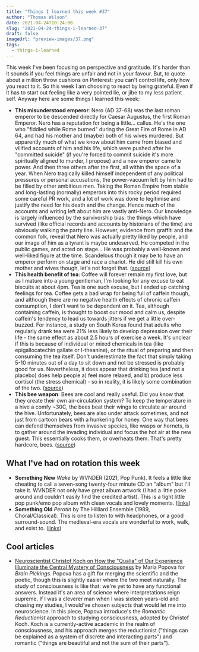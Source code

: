 ```yaml
--- 
title: "Things I learned this week #37" 
author: "Thomas Wilson" 
date: 2021-04-24T10:24:00
slug: "2021-04-24-things-i-learned-37" 
draft: false 
imageUrl: "preview-images/37.png" 
tags:
  - things-i-learned
---
```


This week I've been focusing on perspective and gratitude.  It's harder than it sounds if you feel things are unfair and not in your favour.  But, to quote about a million throw cushions on Pinterest: you can't control life, only how you react to it.  So this week I am choosing to react by being grateful.  Even if it has to start out feeling like a very pointed lie, or jibe to my less patient self.  Anyway here are some things I learned this week:

- **This misunderstood emperor**:  Nero (AD 37-68) was the last roman emperor to be descended directly for Caesar Augustus, the first Roman Emperor.  Nero has a reputation for being a little… callus.  He's the one who "fiddled while Rome burned" during the Great Fire of Rome in AD 64, and had his mother and (maybe) both of his wives murdered.  But apparently much of what we know about him came from biased and vilified accounts of him and his life, which were pushed after he "committed suicide" (if you're forced to commit suicide it's more spiritually aligned to murder, I propose) and a new emperor came to power.  And then three others after the first, all within the space of a year.  When Nero tragically killed himself independent of any political pressures or personal accusations, the power-vacuum left by him had to be filled by other ambitious men.  Taking the Roman Empire from stable and long-lasting (normally) emperors into this rocky period required some careful PR work, and a lot of work was done to legitimise and justify the need for his death and the change.  Hence much of the accounts and writing left about him are vastly anti-Nero.  Our knowledge is largely influenced by the survivorship bias: the things which have survived (like official records and accounts by historians of the time) are obviously walking the party line.  However, evidence from graffiti and the common folk, reveal that Nero was actually pretty liked by people, and our image of him as a tyrant is maybe undeserved.  He competed in the public games, and acted on stage… He was probably a well-known and well-liked figure at the time.  Scandelous though it may be to have an emperor perform on stage and race a chariot.  He did still kill his own mother and wives though, let's not forget that. ([source](https://www.artlyst.com/previews/notorious-roman-emperor-nero-explored-new-british-museum-show/))
- **This health benefit of tea**:  Coffee will forever remain my first love, but as I mature into a young gentleman, I'm looking for any excuse to eat biscuits at about 4pm.  Tea is one such excuse, but I ended up catching feelings for tea.  Coffee gets a bad wrap for being full of caffein though, and although there are no negative health effects of chronic caffein consumption, I don't want to be dependent on it.  Tea, although containing caffein, is thought to boost our mood and calm us, despite caffein's tendency to lead us towards jitters if we get a little over-buzzed.  For instance, a study on South Korea found that adults who regularly drank tea were 21% less likely to develop depression over their life - the same effect as about 2.5 hours of exercise a week.  It's unclear if this is because of individual or mixed chemicals in tea (like epigallocatechin gallate or l-theanine), or the ritual of preparing and then consuming the tea itself.  Don't underestimate the fact that simply taking 5-10 minutes out of a day to sit down and not be stressed is probably good for us.  Nevertheless, it does appear that drinking tea (and not a placebo) does help people a) feel more relaxed, and b) produce less cortisol (the stress chemical) - so in reality, it is likely some combination of the two. ([source](https://www.nature.com/articles/d41586-019-00398-1))
- **This bee weapon**:  Bees are cool and really useful.  Did you know that they create their own air-circulation system?  To keep the temperature in a hive a comfy ~30C, the bees beat their wings to circulate air around the hive.  Unfortunately, bees are also under attack sometimes, and not just from cartoon bears with a hunkering for honey.  One way that bees can defend themselves from invasive species, like wasps or hornets, is to gather around the invading individual and focus the hot air at the new guest.  This essentially cooks them, or overheats them.  That's pretty hardcore, bees. ([source](https://ideas.ted.com/bees-can-remember-human-faces-and-7-other-surprising-facts-about-these-important-insects/?utm_source=pocket-newtab-global-en-GB))

## What I've had on rotation this week 

- **Something New** _Wake_ by WVNDER (2021, Pop Punk).  It feels a little like cheating to call a seven-song twenty-four minute CD an "album" but I'll take it.  WVNDER not only have great album artwork (I had a little poke around and couldn't easily find the credited artist).  This is a tight little pop punk/emo pop album with clean vocals and lovely moments.  ([links](https://songwhip.com/wvnder/wake))
- **Something Old** _Perotin_ by The Hilliard Ensemble (1989, Choral/Classical).  This is one to listen to with headphones, or a good surround-sound.  The medieval-era vocals are wonderful to work, walk, and exist to. ([links](https://songwhip.com/the-hilliard-ensemble/perotin))

## Cool articles 

- [Neuroscientist Christof Koch on How the "Qualia" of Our Experience Illuminate the Central Mystery of Consciousness](https://www.brainpickings.org/2017/05/25/christof-koch-consciousness-qualia/) by Maria Popova for _Brain Pickings_.  Popova has a gift for merging the scientific and the poetic, though this is slightly easier where the two meet naturally.  The study of consciousness is like that: we're yet to have any functional answers.  Instead it's an area of science where interpretations reign supreme.  If I was a cleverer man when I was sixteen years-old and chasing my studies, I would've chosen subjects that would let me into neuroscience.  In this piece, Popova introduce's the _Romantic Reductionist_ approach to studying consciousness, adopted by Christof Koch.  Koch is a currently-active academic in the realm of consciousness, and his approach merges the reductionist ("things can be explained as a system of discrete and interacting parts") and romantic ("things are beautiful and not the sum of their parts").
